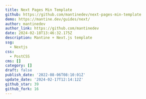 ```yaml
---
title: Next Pages Min Template
github: https://github.com/mantinedev/next-pages-min-template
demo: https://mantine.dev/guides/next/
author: mantinedev
author_link: https://github.com/mantinedev
date: 2024-02-18T13:46:32.175Z
description: Mantine + Next.js template
ssg:
  - Nextjs
css:
  - PostCSS
cms: []
category: []
draft: false
publish_date: '2022-08-06T08:10:01Z'
update_date: '2024-02-17T12:14:12Z'
github_star: 39
github_fork: 16
---
```

